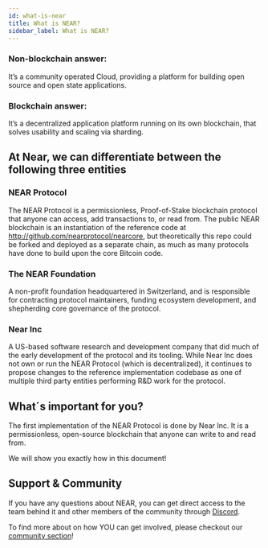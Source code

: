 ```yaml
---
id: what-is-near
title: What is NEAR?
sidebar_label: What is NEAR?
---
```


### Non-blockchain answer:
It’s a community operated Cloud, providing a platform for building open source and open state applications.

### Blockchain answer:
It’s a decentralized application platform running on its own blockchain, that solves usability and scaling via sharding.


## At Near, we can differentiate between the following three entities

### NEAR Protocol
The NEAR Protocol is a permissionless, Proof-of-Stake blockchain protocol that anyone can access, add transactions to, or read from. The public NEAR blockchain is an instantiation of the reference code at http://github.com/nearprotocol/nearcore, but theoretically this repo could be forked and deployed as a separate chain, as much as many protocols have done to build upon the core Bitcoin code.

### The NEAR Foundation
A non-profit foundation headquartered in Switzerland, and is responsible for contracting protocol maintainers, funding ecosystem development, and shepherding core governance of the protocol.

### Near Inc
A US-based software research and development company that did much of the early development of the protocol and its tooling. While Near Inc does not own or run the NEAR Protocol (which is decentralized), it continues to propose changes to the reference implementation codebase as one of multiple third party entities performing R&D work for the protocol.

## What´s important for you?
The first implementation of the NEAR Protocol is done by Near Inc. It is a permissionless, open-source blockchain that anyone can write to and read from. 

We will show you exactly how in this document!

## Support & Community

If you have any questions about NEAR, you can get direct access to the team behind it and other members of the community through [Discord](http://near.chat).

To find more about on how YOU can get involved, please checkout our [community section](contribution/nearcore.md)! 